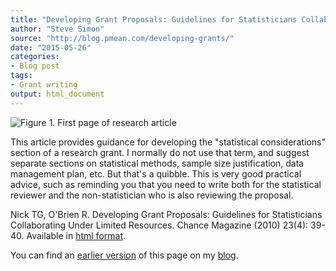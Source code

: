 ```yaml
---
title: "Developing Grant Proposals: Guidelines for Statisticians Collaborating Under Limited Resources"
author: "Steve Simon"
source: "http://blog.pmean.com/developing-grants/"
date: "2015-05-26"
categories:
- Blog post
tags:
- Grant writing
output: html_document
---
```


![Figure 1. First page of research article](http://www.pmean.com/new-images/15/developing-grants01.png)

<div class="notes">

This article provides guidance for developing the "statistical considerations" section of a research grant. I normally do not use that term, and suggest separate sections on statistical methods, sample size justification, data management plan, etc. But that's a quibble. This is very good practical advice, such as reminding you that you need to write both for the statistical reviewer and the non-statistician who is also reviewing the proposal.

Nick TG, O'Brien R. Developing Grant Proposals: Guidelines for Statisticians Collaborating Under Limited Resources. Chance Magazine (2010) 23(4): 39-40. Available in [html format][nic1].

You can find an [earlier version][sim1] of this page on my [blog][sim2].

[sim1]: http://blog.pmean.com/developing-grants/
[sim2]: http://blog.pmean.com

[nic1]: https://s3.amazonaws.com/OBrienRG.biblio/Nick10Developing+Grant+Proposals+Guidelines+for+Statisticians.pdf




